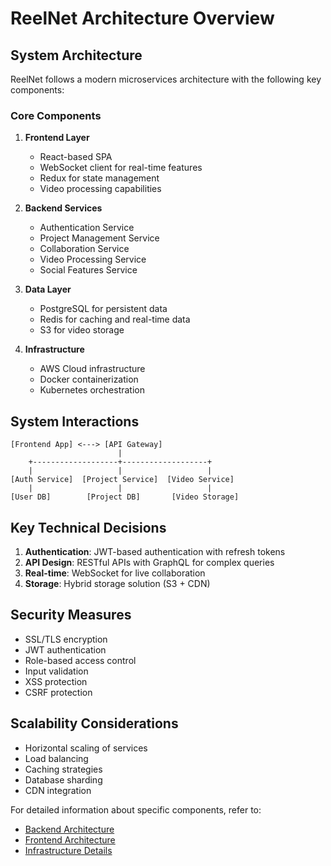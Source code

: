 # ReelNet Architecture Overview

## System Architecture

ReelNet follows a modern microservices architecture with the following key components:

### Core Components

1. **Frontend Layer**
   - React-based SPA
   - WebSocket client for real-time features
   - Redux for state management
   - Video processing capabilities

2. **Backend Services**
   - Authentication Service
   - Project Management Service
   - Collaboration Service
   - Video Processing Service
   - Social Features Service

3. **Data Layer**
   - PostgreSQL for persistent data
   - Redis for caching and real-time data
   - S3 for video storage

4. **Infrastructure**
   - AWS Cloud infrastructure
   - Docker containerization
   - Kubernetes orchestration

## System Interactions

```
[Frontend App] <---> [API Gateway]
                        |
    +-------------------+-------------------+
    |                   |                   |
[Auth Service]  [Project Service]  [Video Service]
    |                   |                   |
[User DB]        [Project DB]       [Video Storage]
```

## Key Technical Decisions

1. **Authentication**: JWT-based authentication with refresh tokens
2. **API Design**: RESTful APIs with GraphQL for complex queries
3. **Real-time**: WebSocket for live collaboration
4. **Storage**: Hybrid storage solution (S3 + CDN)

## Security Measures

- SSL/TLS encryption
- JWT authentication
- Role-based access control
- Input validation
- XSS protection
- CSRF protection

## Scalability Considerations

- Horizontal scaling of services
- Load balancing
- Caching strategies
- Database sharding
- CDN integration

For detailed information about specific components, refer to:
- [Backend Architecture](backend.md)
- [Frontend Architecture](frontend.md)
- [Infrastructure Details](infrastructure.md) 